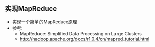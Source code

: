 ## 实现MapReduce
- 实现一个简单的MapReduce原理
- 参考:
    - MapReduce: Simplified Data Processing on Large Clusters
    - <http://hadoop.apache.org/docs/r1.0.4/cn/mapred_tutorial.html>

